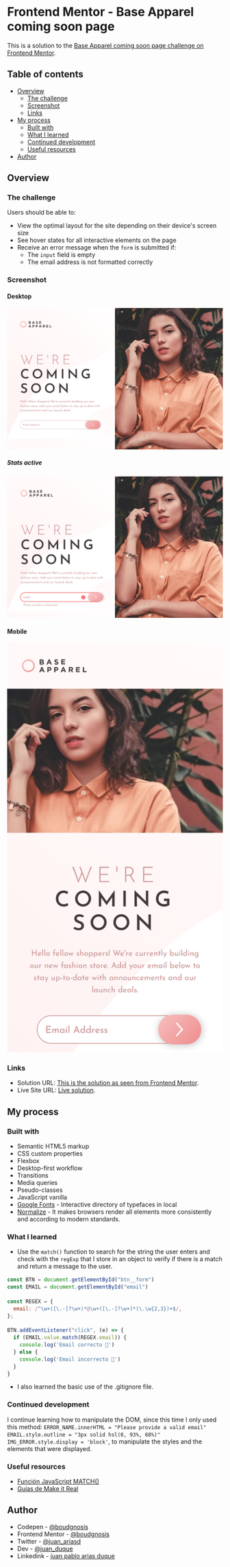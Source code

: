 # Frontend Mentor - Base Apparel coming soon page 

This is a solution to the [Base Apparel coming soon page challenge on Frontend Mentor](https://www.frontendmentor.io/challenges/base-apparel-coming-soon-page-5d46b47f8db8a7063f9331a0). 

## Table of contents

- [Overview](#overview)
  - [The challenge](#the-challenge)
  - [Screenshot](#screenshot)
  - [Links](#links)
- [My process](#my-process)
  - [Built with](#built-with)
  - [What I learned](#what-i-learned)
  - [Continued development](#continued-development)
  - [Useful resources](#useful-resources)
- [Author](#author)

## Overview

### The challenge

Users should be able to:

- View the optimal layout for the site depending on their device's screen size
- See hover states for all interactive elements on the page
- Receive an error message when the `form` is submitted if:
  - The `input` field is empty
  - The email address is not formatted correctly

### Screenshot

#### Desktop
![Screenshot of a Base Apparel coming soon page in desktop mode](./desktop.png)

##### Stats active
![Screenshot of a Base Apparel coming soon page](./active-stats.png)

#### Mobile
![Screenshot of a Base Apparel coming soon page in mobile mode](./mobile.png)

### Links

- Solution URL: [This is the solution as seen from Frontend Mentor](https://www.frontendmentor.io/solutions/base-apparel-coming-soon-page-6MI9qdWV6Q).
- Live Site URL: [Live solution](https://boudgnosis.github.io/base-apparel-coming-soon/).

## My process

### Built with

- Semantic HTML5 markup
- CSS custom properties
- Flexbox
- Desktop-first workflow
- Transitions
- Media queries
- Pseudo-classes
- JavaScript vanilla
- [Google Fonts](https://fonts.google.com/) - Interactive directory of typefaces in local
- [Normalize](https://necolas.github.io/normalize.css/) - It makes browsers render all elements more consistently and according to modern standards.

### What I learned

- Use the `match()` function to search for the string the user enters and check with the `regExp` that I store in an object to verify if there is a match and return a message to the user.

```js
const BTN = document.getElementById("btn__form")
const EMAIL = document.getElementById("email")

const REGEX = {
  email: /^\w+([\.-]?\w+)*@\w+([\.-]?\w+)*(\.\w{2,3})+$/,
};

BTN.addEventListener("click", (e) => {
  if (EMAIL.value.match(REGEX.email)) {
    console.log('Email correcto 🐰')
  } else {
    console.log('Email incorrecto 🐰')
  }
}

```

- I also learned the basic use of the .gitignore file.

### Continued development

I continue learning how to manipulate the DOM, since this time I only used this method: `ERROR_NAME.innerHTML = "Please provide a valid email"`
    `EMAIL.style.outline = "3px solid hsl(0, 93%, 68%)"`
    `IMG_ERROR.style.display = 'block'`, to manipulate the styles and the elements that were displayed.

### Useful resources

- [Función JavaScript MATCH()](https://es.acervolima.com/funcion-javascript-match/)
- [Guías de Make it Real](https://guias.makeitreal.camp/git/gitignore)

## Author

- Codepen - [@boudgnosis](https://codepen.io/boudgnosis)
- Frontend Mentor - [@boudgnosis](https://www.frontendmentor.io/profile/boudgnosis)
- Twitter - [@juan_ariasd](https://twitter.com/juan_ariasd)
- Dev - [@juan_duque](https://dev.to/juan_duque)
- Linkedink - [juan pablo arias duque](https://www.linkedin.com/in/jpariasduque/)
